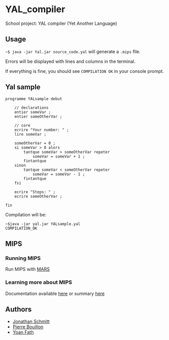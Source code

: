 # YAL_compiler
School project: YAL compiler (Yet Another Language)

## Usage
`~$ java -jar Yal.jar source_code.yal` will generate a `.mips` file.


Errors will be displayed with lines and columns in the terminal. 

If everything is fine, you should see `COMPILATION OK` in your console prompt.


## Yal sample
```
programme YALsample debut

    // declarations
    entier someVar ;
    entier someOtherVar ;
    
    // core
    ecrire "Your number: " ;
    lire someVar ;
    
    someOtherVar = 0 ;
    si someVar > 0 alors
        tantque someVar > someOtherVar repeter
            someVar = someVar + 1 ;
        fintantque
    sinon
        tantque someVar < someOtherVar repeter
            someVar = someVar - 1 ;
        fintantque
    fsi
    
    ecrire "Steps: " ;
    ecrire someOtherVar ;
        
fin
```

Compilation will be:
```shell
~$java -jar yal.jar YALsample.yal
COMPILATION_OK
```

## MIPS

### Running MIPS
Run MIPS with [MARS](http://courses.missouristate.edu/KenVollmar/MARS/download.htm)

### Learning more about MIPS
Documentation available [here](https://www.cs.cornell.edu/courses/cs3410/2008fa/MIPS_Vol2.pdf) or summary [here](http://www.mrc.uidaho.edu/mrc/people/jff/digital/MIPSir.html)

## Authors
* [Jonathan Schmitt](https://github.com/kaysou)
* [Pierre Bouillon](https://pierrebouillon.tech/)
* [Yoan Fath](https://github.com/yoanFath)
